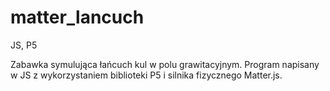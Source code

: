 # matter_lancuch
JS, P5

Zabawka symulująca łańcuch kul w polu grawitacyjnym.
Program napisany w JS z wykorzystaniem biblioteki P5 i silnika fizycznego Matter.js.
